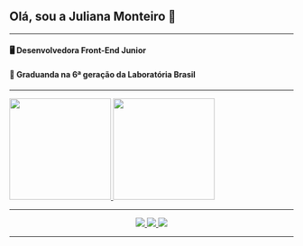 ## Olá, sou a Juliana Monteiro 👋

----
<p>
  <h4>🖥️ Desenvolvedora Front-End Junior</h4>
  <h4>💛 Graduanda na 6ª geração da Laboratória Brasil</h4>
</p>

----

<div>
  <a href="https://github.com/JulianaMonteiro4">
  <img height="180em" src="https://github-readme-stats.vercel.app/api?username=JulianaMonteiro4&show_icons=true&theme=dracula&include_all_commits=true&count_private=true"/>
  <img height="180em" src="https://github-readme-stats.vercel.app/api/top-langs/?username=JulianaMonteiro4&layout=compact&langs_count=7&theme=dracula"/>
</div>
  
----
  
<div align="center">
  <a href="https://instagram.com/monteiroo.jj" target="_blank">
    <img src="https://img.shields.io/badge/-Instagram-%23E4405F?style=for-the-badge&logo=instagram&logoColor=white" target="_blank">
  </a>
  <a href = "mailto:juliana47monteiro@gmail.com">
    <img src="https://img.shields.io/badge/-Gmail-%23333?style=for-the-badge&logo=gmail&logoColor=white" target="_blank">
  </a>
  <a href="https://www.linkedin.com/in/-juliana-monteiro" target="_blank">
    <img src="https://img.shields.io/badge/-LinkedIn-%230077B5?style=for-the-badge&logo=linkedin&logoColor=white" target="_blank">
  </a> 
</div>
  
----
